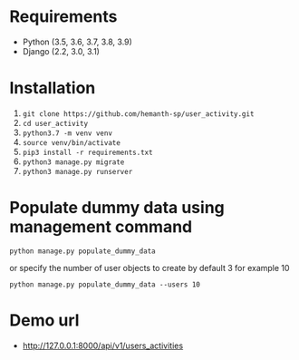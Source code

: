 # Requirements
 - Python (3.5, 3.6, 3.7, 3.8, 3.9)
 - Django (2.2, 3.0, 3.1)

# Installation
1. ```git clone https://github.com/hemanth-sp/user_activity.git```
2. ```cd user_activity```
3. ```python3.7 -m venv venv```
4. ```source venv/bin/activate ```
5. ```pip3 install -r requirements.txt```
6. ```python3 manage.py migrate```
7. ```python3 manage.py runserver```

# Populate dummy data using management command
```python manage.py populate_dummy_data```

or specify the number of user objects to create by default 3 for example 10

```python manage.py populate_dummy_data --users 10 ```

# Demo url 

 - http://127.0.0.1:8000/api/v1/users_activities
